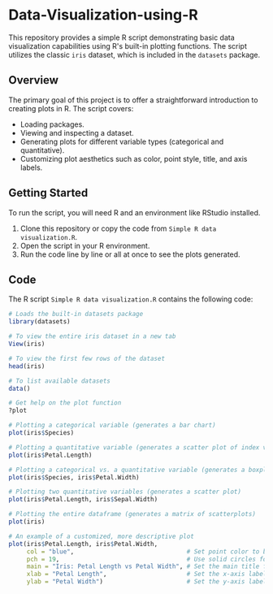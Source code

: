 # Data-Visualization-using-R

This repository provides a simple R script demonstrating basic data visualization capabilities using R's built-in plotting functions. The script utilizes the classic `iris` dataset, which is included in the `datasets` package.

## Overview

The primary goal of this project is to offer a straightforward introduction to creating plots in R. The script covers:
*   Loading packages.
*   Viewing and inspecting a dataset.
*   Generating plots for different variable types (categorical and quantitative).
*   Customizing plot aesthetics such as color, point style, title, and axis labels.

## Getting Started

To run the script, you will need R and an environment like RStudio installed.

1.  Clone this repository or copy the code from `Simple R data visualization.R`.
2.  Open the script in your R environment.
3.  Run the code line by line or all at once to see the plots generated.

## Code

The R script `Simple R data visualization.R` contains the following code:

```R
# Loads the built-in datasets package
library(datasets) 

# To view the entire iris dataset in a new tab
View(iris) 

# To view the first few rows of the dataset
head(iris)

# To list available datasets
data()

# Get help on the plot function
?plot

# Plotting a categorical variable (generates a bar chart)
plot(iris$Species) 

# Plotting a quantitative variable (generates a scatter plot of index vs. value)
plot(iris$Petal.Length) 

# Plotting a categorical vs. a quantitative variable (generates a boxplot)
plot(iris$Species, iris$Petal.Width) 

# Plotting two quantitative variables (generates a scatter plot)
plot(iris$Petal.Length, iris$Sepal.Width) 

# Plotting the entire dataframe (generates a matrix of scatterplots)
plot(iris)

# An example of a customized, more descriptive plot
plot(iris$Petal.Length, iris$Petal.Width,
     col = "blue",                               # Set point color to blue
     pch = 19,                                   # Use solid circles for points
     main = "Iris: Petal Length vs Petal Width", # Set the main title for the plot
     xlab = "Petal Length",                      # Set the x-axis label
     ylab = "Petal Width")                       # Set the y-axis label

